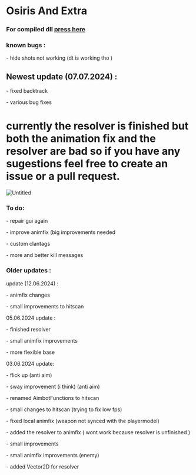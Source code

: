 # Osiris And Extra
### For compiled dll [press here](https://objects.githubusercontent.com/github-production-release-asset-2e65be/805260733/d3144965-cb55-4464-b5b1-751257b590ac?X-Amz-Algorithm=AWS4-HMAC-SHA256&X-Amz-Credential=releaseassetproduction%2F20240706%2Fus-east-1%2Fs3%2Faws4_request&X-Amz-Date=20240706T213931Z&X-Amz-Expires=300&X-Amz-Signature=062c1330cd98dd5e4969b3b36c61cc01d44e5ac2fd38eb11cb494d53ab991143&X-Amz-SignedHeaders=host&actor_id=84587349&key_id=0&repo_id=805260733&response-content-disposition=attachment%3B%20filename%3DBetter.Osiris.dll&response-content-type=application%2Foctet-stream)
### known bugs :
<P> - hide shots not working (dt is working tho )  </P>

## Newest update (07.07.2024) :
<p> - fixed backtrack </p>
<p> - various bug fixes </p>


# currently the resolver is  finished but both the animation fix and the resolver are bad so if you have any sugestions feel free to create an issue or a pull request. 
![Untitled](https://github.com/finutz/my-custom-osiris/assets/84587349/228cc8d7-0d5c-4c9a-9fcf-11c0a48869d6)
### To do:
<p> - repair gui again </p>
<p> - improve animfix (big improvements needed </p>
<p> - custom clantags </p>
<p> - more and better kill messages </p>

### Older updates :

update (12.06.2024) :
<p> - animfix changes </p>
<p> - small improvements to hitscan </p>


 05.06.2024 update :
<p> - finished resolver </p>
<p> - small animfix improvements </p>
<p> - more flexible base </p>

03.06.2024 update:
<p> - flick up (anti aim) </p>
<p> - sway improvement (i think) (anti aim) </p>
<p> - renamed AimbotFunctions to hitscan </p>
<p> - small changes to hitscan (trying to fix low fps) </p>
<p> - fixed local animfix (weapon not synced with the playermodel) </p>
<p> - added the resolver to animfix ( wont work because resolver is unfinished ) </p>
<p> - small improvements </p>
<p> - small animfix improvements (enemy) </p>
<p> - added Vector2D for resolver  </p>
